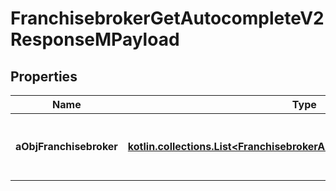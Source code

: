 
# FranchisebrokerGetAutocompleteV2ResponseMPayload

## Properties
Name | Type | Description | Notes
------------ | ------------- | ------------- | -------------
**aObjFranchisebroker** | [**kotlin.collections.List&lt;FranchisebrokerAutocompleteElementResponse&gt;**](FranchisebrokerAutocompleteElementResponse.md) | An array of Franchisebroker autocomplete element response. | 



